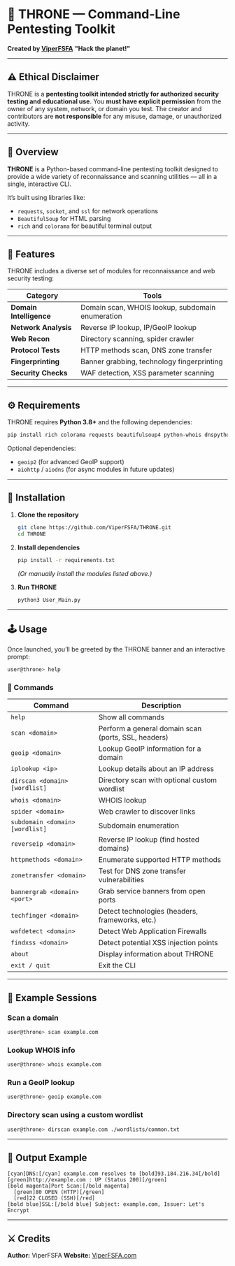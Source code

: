 
# 🏰 THRONE — Command-Line Pentesting Toolkit

**Created by [ViperFSFA](https://viperfsfa.com)**
**"Hack the planet!"**

---

## ⚠️ Ethical Disclaimer

THRONE is a **pentesting toolkit intended strictly for authorized security testing and educational use**.
You **must have explicit permission** from the owner of any system, network, or domain you test.
The creator and contributors are **not responsible** for any misuse, damage, or unauthorized activity.

---

## 🧠 Overview

**THRONE** is a Python-based command-line pentesting toolkit designed to provide a wide variety of reconnaissance and scanning utilities — all in a single, interactive CLI.

It’s built using libraries like:

* `requests`, `socket`, and `ssl` for network operations
* `BeautifulSoup` for HTML parsing
* `rich` and `colorama` for beautiful terminal output

---

## 🧰 Features

THRONE includes a diverse set of modules for reconnaissance and web security testing:

| Category                | Tools                                            |
| ----------------------- | ------------------------------------------------ |
| **Domain Intelligence** | Domain scan, WHOIS lookup, subdomain enumeration |
| **Network Analysis**    | Reverse IP lookup, IP/GeoIP lookup               |
| **Web Recon**           | Directory scanning, spider crawler               |
| **Protocol Tests**      | HTTP methods scan, DNS zone transfer             |
| **Fingerprinting**      | Banner grabbing, technology fingerprinting       |
| **Security Checks**     | WAF detection, XSS parameter scanning            |

---

## ⚙️ Requirements

THRONE requires **Python 3.8+** and the following dependencies:

```bash
pip install rich colorama requests beautifulsoup4 python-whois dnspython
```

Optional dependencies:

* `geoip2` (for advanced GeoIP support)
* `aiohttp` / `aiodns` (for async modules in future updates)

---

## 🚀 Installation

1. **Clone the repository**

   ```bash
   git clone https://github.com/ViperFSFA/THRONE.git
   cd THRONE
   ```

2. **Install dependencies**

   ```bash
   pip install -r requirements.txt
   ```

   *(Or manually install the modules listed above.)*

3. **Run THRONE**

   ```bash
   python3 User_Main.py
   ```

---

## 🕹️ Usage

Once launched, you’ll be greeted by the THRONE banner and an interactive prompt:

```bash
user@throne> help
```

### 🔑 Commands

| Command                         | Description                                         |
| ------------------------------- | --------------------------------------------------- |
| `help`                          | Show all commands                                   |
| `scan <domain>`                 | Perform a general domain scan (ports, SSL, headers) |
| `geoip <domain>`                | Lookup GeoIP information for a domain               |
| `iplookup <ip>`                 | Lookup details about an IP address                  |
| `dirscan <domain> [wordlist]`   | Directory scan with optional custom wordlist        |
| `whois <domain>`                | WHOIS lookup                                        |
| `spider <domain>`               | Web crawler to discover links                       |
| `subdomain <domain> [wordlist]` | Subdomain enumeration                               |
| `reverseip <domain>`            | Reverse IP lookup (find hosted domains)             |
| `httpmethods <domain>`          | Enumerate supported HTTP methods                    |
| `zonetransfer <domain>`         | Test for DNS zone transfer vulnerabilities          |
| `bannergrab <domain> <port>`    | Grab service banners from open ports                |
| `techfinger <domain>`           | Detect technologies (headers, frameworks, etc.)     |
| `wafdetect <domain>`            | Detect Web Application Firewalls                    |
| `findxss <domain>`              | Detect potential XSS injection points               |
| `about`                         | Display information about THRONE                    |
| `exit / quit`                   | Exit the CLI                                        |

---

## 🧩 Example Sessions

### Scan a domain

```bash
user@throne> scan example.com
```

### Lookup WHOIS info

```bash
user@throne> whois example.com
```

### Run a GeoIP lookup

```bash
user@throne> geoip example.com
```

### Directory scan using a custom wordlist

```bash
user@throne> dirscan example.com ./wordlists/common.txt
```

---

## 🧾 Output Example

```
[cyan]DNS:[/cyan] example.com resolves to [bold]93.184.216.34[/bold]
[green]http://example.com : UP (Status 200)[/green]
[bold magenta]Port Scan:[/bold magenta]
  [green]80 OPEN (HTTP)[/green]
  [red]22 CLOSED (SSH)[/red]
[bold blue]SSL:[/bold blue] Subject: example.com, Issuer: Let's Encrypt
```

---

## ⚔️ Credits

**Author:** ViperFSFA
**Website:** [ViperFSFA.com](https://viperfsfa.com) 
